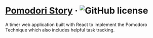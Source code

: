 # [Pomodori Story](http://omas313.github.io/pomodori-story) &middot; ![GitHub license](https://img.shields.io/badge/license-MIT-blue.svg)
A timer web application built with React to implement the Pomodoro Technique which also includes helpful task tracking.
